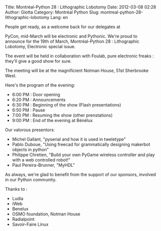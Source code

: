 Title: Montréal-Python 28 : Lithographic Lobotomy
Date: 2012-03-08 02:28
Author: Giotta
Category: Montréal Python
Slug: montreal-python-28-lithographic-lobotomy
Lang: en

<!--:en-->People get ready, as a welcome back for our delegates at
PyCon, mid-March will be electronic and Pythonic. We're proud to
announce for the 19th of March, Montréal-Python 28 : Lithographic
Lobotomy, Electronic special issue.

The event will be held in collaboration with Foulab, pure electronic
freaks : they'll give a good show for sure.

The meeting will be at the magnificient Notman House, 51st Sherbrooke
West.

Here's the program of the evening:

-   6:00 PM : Door opening
-   6:20 PM : Announcements
-   6:30 PM : Beginning of the show (Flash presentations)
-   6:50 PM : Pause
-   7:00 PM : Resuming the show (other prenstations)
-   9:00 PM : End of the evening at Bénélux

Our valorous presentors:

-   Michel Gallant, "pyserial and how it is used in tweletype"
-   Pablo Duboue, "Using freecad for grammatically designing makerbot
    objects in python"
-   Philippe Chretien, "Build your own PyGame wireless controller and
    play with a web controlled robot!"
-   Paul Pereira-Brunner, "MyHDL"

As always, we're glad to benefit from the support of our sponsors,
involved in our Python community.

</p>
Thanks to :

-   Ludia
-   iWeb
-   Benelux
-   OSMO foundation, Notman House
-   Radialpoint
-   Savoir-Faire Linux

<!--:-->

</p>

